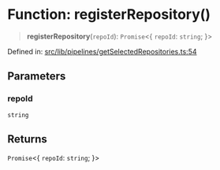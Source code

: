 # Function: registerRepository()

> **registerRepository**(`repoId`): `Promise`\<\{ `repoId`: `string`; \}\>

Defined in: [src/lib/pipelines/getSelectedRepositories.ts:54](https://github.com/elizaOS/elizaos.github.io/blob/4810f50019028b92f4f2a0ac31323fd787c7f288/src/lib/pipelines/getSelectedRepositories.ts#L54)

## Parameters

### repoId

`string`

## Returns

`Promise`\<\{ `repoId`: `string`; \}\>
